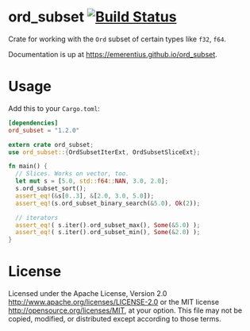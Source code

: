 # ord_subset [![Build Status](https://travis-ci.org/Emerentius/ord_subset.svg?branch=master)](https://travis-ci.org/Emerentius/ord_subset)

Crate for working with the `Ord` subset of certain types like `f32`, `f64`.



Documentation is up at https://emerentius.github.io/ord_subset.

# Usage
Add this to your `Cargo.toml`:
```toml
[dependencies]
ord_subset = "1.2.0"
```

```rust
extern crate ord_subset;
use ord_subset::{OrdSubsetIterExt, OrdSubsetSliceExt};

fn main() {
  // Slices. Works on vector, too.
  let mut s = [5.0, std::f64::NAN, 3.0, 2.0];
  s.ord_subset_sort();
  assert_eq!(&s[0..3], &[2.0, 3.0, 5.0]);
  assert_eq!(s.ord_subset_binary_search(&5.0), Ok(2));

  // iterators
  assert_eq!( s.iter().ord_subset_max(), Some(&5.0) );
  assert_eq!( s.iter().ord_subset_min(), Some(&2.0) );
}
```

# License
Licensed under the Apache License, Version 2.0 http://www.apache.org/licenses/LICENSE-2.0 or the MIT license
http://opensource.org/licenses/MIT, at your option. This file may not be copied, modified, or distributed
except according to those terms.
